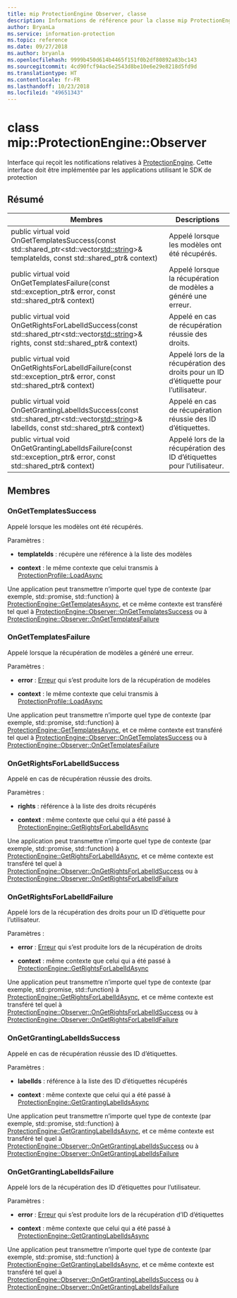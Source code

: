 ```yaml
---
title: mip ProtectionEngine Observer, classe
description: Informations de référence pour la classe mip ProtectionEngine Observer
author: BryanLa
ms.service: information-protection
ms.topic: reference
ms.date: 09/27/2018
ms.author: bryanla
ms.openlocfilehash: 9999b450d614b4465f151f0b2df80892a83bc143
ms.sourcegitcommit: 4cd90fcf94ac6e2543d8be10e6e29e8218d5fd9d
ms.translationtype: HT
ms.contentlocale: fr-FR
ms.lasthandoff: 10/23/2018
ms.locfileid: "49651343"
---
```

# <a name="class-mipprotectionengineobserver"></a>class mip::ProtectionEngine::Observer 
Interface qui reçoit les notifications relatives à [ProtectionEngine](class_mip_protectionengine.md).
Cette interface doit être implémentée par les applications utilisant le SDK de protection
  
## <a name="summary"></a>Résumé
 Membres                        | Descriptions                                
--------------------------------|---------------------------------------------
public virtual void OnGetTemplatesSuccess(const std::shared_ptr<std::vector<std::string>>& templateIds, const std::shared_ptr<void>& context)  |  Appelé lorsque les modèles ont été récupérés.
public virtual void OnGetTemplatesFailure(const std::exception_ptr& error, const std::shared_ptr<void>& context)  |  Appelé lorsque la récupération de modèles a généré une erreur.
public virtual void OnGetRightsForLabelIdSuccess(const std::shared_ptr<std::vector<std::string>>& rights, const std::shared_ptr<void>& context)  |  Appelé en cas de récupération réussie des droits.
public virtual void OnGetRightsForLabelIdFailure(const std::exception_ptr& error, const std::shared_ptr<void>& context)  |  Appelé lors de la récupération des droits pour un ID d’étiquette pour l’utilisateur.
public virtual void OnGetGrantingLabelIdsSuccess(const std::shared_ptr<std::vector<std::string>>& labelIds, const std::shared_ptr<void>& context)  |  Appelé en cas de récupération réussie des ID d’étiquettes.
public virtual void OnGetGrantingLabelIdsFailure(const std::exception_ptr& error, const std::shared_ptr<void>& context)  |  Appelé lors de la récupération des ID d’étiquettes pour l’utilisateur.
  
## <a name="members"></a>Membres
  
### <a name="ongettemplatessuccess"></a>OnGetTemplatesSuccess
Appelé lorsque les modèles ont été récupérés.

Paramètres :  
* **templateIds** : récupère une référence à la liste des modèles 


* **context** : le même contexte que celui transmis à [ProtectionProfile::LoadAsync](class_mip_protectionengine.md#gettemplatesasync)


Une application peut transmettre n’importe quel type de contexte (par exemple, std::promise, std::function) à [ProtectionEngine::GetTemplatesAsync](class_mip_protectionengine.md#gettemplatesasync), et ce même contexte est transféré tel quel à [ProtectionEngine::Observer::OnGetTemplatesSuccess](class_mip_protectionengine_observer.md#ongettemplatessuccess) ou à [ProtectionEngine::Observer::OnGetTemplatesFailure](class_mip_protectionengine_observer.md#ongettemplatesfailure)
  
### <a name="ongettemplatesfailure"></a>OnGetTemplatesFailure
Appelé lorsque la récupération de modèles a généré une erreur.

Paramètres :  
* **error** : [Erreur](class_mip_error.md) qui s’est produite lors de la récupération de modèles 


* **context** : le même contexte que celui transmis à [ProtectionProfile::LoadAsync](class_mip_protectionengine.md#gettemplatesasync)


Une application peut transmettre n’importe quel type de contexte (par exemple, std::promise, std::function) à [ProtectionEngine::GetTemplatesAsync](class_mip_protectionengine.md#gettemplatesasync), et ce même contexte est transféré tel quel à [ProtectionEngine::Observer::OnGetTemplatesSuccess](class_mip_protectionengine_observer.md#ongettemplatessuccess) ou à [ProtectionEngine::Observer::OnGetTemplatesFailure](class_mip_protectionengine_observer.md#ongettemplatesfailure)
  
### <a name="ongetrightsforlabelidsuccess"></a>OnGetRightsForLabelIdSuccess
Appelé en cas de récupération réussie des droits.

Paramètres :  
* **rights** : référence à la liste des droits récupérés 


* **context** : même contexte que celui qui a été passé à [ProtectionEngine::GetRightsForLabelIdAsync](class_mip_protectionengine.md#getrightsforlabelidasync)


Une application peut transmettre n’importe quel type de contexte (par exemple, std::promise, std::function) à [ProtectionEngine::GetRightsForLabelIdAsync](class_mip_protectionengine.md#getrightsforlabelidasync), et ce même contexte est transféré tel quel à [ProtectionEngine::Observer::OnGetRightsForLabelIdSuccess](class_mip_protectionengine_observer.md#ongetrightsforlabelidsuccess) ou à [ProtectionEngine::Observer::OnGetRightsForLabelIdFailure](class_mip_protectionengine_observer.md#ongetrightsforlabelidfailure)
  
### <a name="ongetrightsforlabelidfailure"></a>OnGetRightsForLabelIdFailure
Appelé lors de la récupération des droits pour un ID d’étiquette pour l’utilisateur.

Paramètres :  
* **error** : [Erreur](class_mip_error.md) qui s’est produite lors de la récupération de droits 


* **context** : même contexte que celui qui a été passé à [ProtectionEngine::GetRightsForLabelIdAsync](class_mip_protectionengine.md#getrightsforlabelidasync)


Une application peut transmettre n’importe quel type de contexte (par exemple, std::promise, std::function) à [ProtectionEngine::GetRightsForLabelIdAsync](class_mip_protectionengine.md#getrightsforlabelidasync), et ce même contexte est transféré tel quel à [ProtectionEngine::Observer::OnGetRightsForLabelIdSuccess](class_mip_protectionengine_observer.md#ongetrightsforlabelidsuccess) ou à [ProtectionEngine::Observer::OnGetRightsForLabelIdFailure](class_mip_protectionengine_observer.md#ongetrightsforlabelidfailure)
  
### <a name="ongetgrantinglabelidssuccess"></a>OnGetGrantingLabelIdsSuccess
Appelé en cas de récupération réussie des ID d’étiquettes.

Paramètres :  
* **labelIds** : référence à la liste des ID d’étiquettes récupérés 


* **context** : même contexte que celui qui a été passé à [ProtectionEngine::GetGrantingLabelIdsAsync](class_mip_protectionengine.md#getgrantinglabelidsasync)


Une application peut transmettre n’importe quel type de contexte (par exemple, std::promise, std::function) à [ProtectionEngine::GetGrantingLabelIdsAsync](class_mip_protectionengine.md#getgrantinglabelidsasync), et ce même contexte est transféré tel quel à [ProtectionEngine::Observer::OnGetGrantingLabelIdsSuccess](class_mip_protectionengine_observer.md#ongetgrantinglabelidssuccess) ou à [ProtectionEngine::Observer::OnGetGrantingLabelIdsFailure](class_mip_protectionengine_observer.md#ongetgrantinglabelidsfailure)
  
### <a name="ongetgrantinglabelidsfailure"></a>OnGetGrantingLabelIdsFailure
Appelé lors de la récupération des ID d’étiquettes pour l’utilisateur.

Paramètres :  
* **error** : [Erreur](class_mip_error.md) qui s’est produite lors de la récupération d’ID d’étiquettes 


* **context** : même contexte que celui qui a été passé à [ProtectionEngine::GetGrantingLabelIdsAsync](class_mip_protectionengine.md#getgrantinglabelidsasync)


Une application peut transmettre n’importe quel type de contexte (par exemple, std::promise, std::function) à [ProtectionEngine::GetGrantingLabelIdsAsync](class_mip_protectionengine.md#getgrantinglabelidsasync), et ce même contexte est transféré tel quel à [ProtectionEngine::Observer::OnGetGrantingLabelIdsSuccess](class_mip_protectionengine_observer.md#ongetgrantinglabelidssuccess) ou à [ProtectionEngine::Observer::OnGetGrantingLabelIdsFailure](class_mip_protectionengine_observer.md#ongetgrantinglabelidsfailure)

